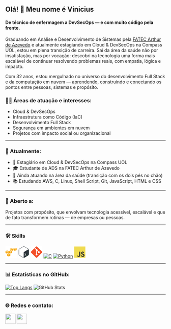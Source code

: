 ## Olá! 👋 Meu nome é Vinicius

#### De técnico de enfermagem a DevSecOps — e com muito código pela frente.

Graduando em Análise e Desenvolvimento de Sistemas pela [FATEC Arthur de Azevedo](https://fatecmm.cps.sp.gov.br/) e atualmente estagiando em Cloud & DevSecOps na Compass UOL, estou em plena transição de carreira. Saí da área da saúde não por insatisfação, mas por vocação: descobri na tecnologia uma forma mais escalável de continuar resolvendo problemas reais, com empatia, lógica e impacto.

Com 32 anos, estou mergulhado no universo do desenvolvimento Full Stack e da computação em nuvem — aprendendo, construindo e conectando os pontos entre pessoas, sistemas e propósito.

### 👨‍💻 Áreas de atuação e interesses:
- Cloud & DevSecOps
- Infraestrutura como Código (IaC)
- Desenvolvimento Full Stack
- Segurança em ambientes em nuvem
- Projetos com impacto social ou organizacional

---

### 🚀 Atualmente:
* 🏢 Estagiário em Cloud & DevSecOps na Compass UOL  
* 🎓 Estudante de ADS na FATEC Arthur de Azevedo  
* 🏥 Ainda atuando na área da saúde (transição com os dois pés no chão)  
* 📚 Estudando AWS, C, Linux, Shell Script, Git, JavaScript, HTML e CSS  

---

### 🤝 Aberto a:
Projetos com propósito, que envolvam tecnologia acessível, escalável e que de fato transformem rotinas — de empresas ou pessoas.

---

### 🛠️ Skills

<p align="left">
  <a href="https://aws.amazon.com/" target="_blank"><img src="https://raw.githubusercontent.com/devicons/devicon/master/icons/amazonwebservices/amazonwebservices-original.svg" width="36" height="36" alt="AWS" /></a>
  <a href="https://www.gnu.org/software/bash/" target="_blank"><img src="https://raw.githubusercontent.com/devicons/devicon/master/icons/bash/bash-original.svg" width="36" height="36" alt="Shell Script" /></a>
  <a href="https://git-scm.com/" target="_blank"><img src="https://raw.githubusercontent.com/devicons/devicon/master/icons/git/git-original.svg" width="36" height="36" alt="Git" /></a>
  <a href="https://docs.microsoft.com/en-us/cpp/" target="_blank"><img src="https://raw.githubusercontent.com/danielcranney/readme-generator/main/public/icons/skills/c-colored.svg" width="36" height="36" alt="C" /></a>
  <a href="https://www.python.org/" target="_blank"><img src="https://raw.githubusercontent.com/danielcranney/readme-generator/main/public/icons/skills/python-colored.svg" width="36" height="36" alt="Python" /></a>
  <a href="https://developer.mozilla.org/en-US/docs/Web/JavaScript" target="_blank"><img src="https://raw.githubusercontent.com/devicons/devicon/master/icons/javascript/javascript-original.svg" width="36" height="36" alt="JavaScript" /></a>
</p>

---

### 📊 Estatísticas no GitHub:

[![Top Langs](https://github-readme-stats.vercel.app/api/top-langs/?username=vinicius-emanuelds&layout=compact&title_color=fff&text_color=f8f8f2&hide=java&bg_color=171c24)](https://github.com/vinicius-emanuelds) ![GitHub Stats](https://github-readme-stats.vercel.app/api?username=vinicius-emanuelds&theme=transparent&bg_color=000&border_color=30A3DC&show_icons=true&icon_color=30A3DC&title_color=E94D5F&text_color=FFF)



---

### 🌐 Redes e contato:

<p align="left">
  <a href="https://github.com/vinicius-emanuelds" target="_blank" rel="noreferrer"><img src="https://raw.githubusercontent.com/danielcranney/readme-generator/main/public/icons/socials/github-dark.svg" width="32" height="32" /></a>
  <a href="https://www.linkedin.com/in/viniciusesilva/" target="_blank" rel="noreferrer"><img src="https://raw.githubusercontent.com/danielcranney/readme-generator/main/public/icons/socials/linkedin.svg" width="32" height="32" /></a>
  &nbsp;&nbsp;
</p>
